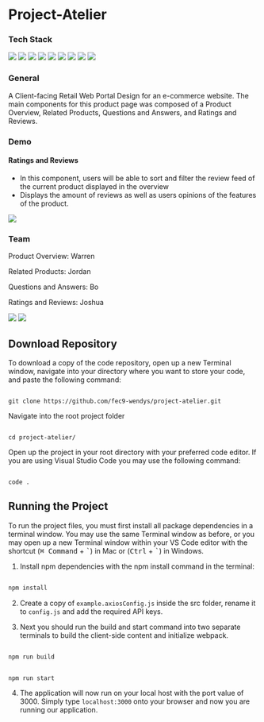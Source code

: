# Project-Atelier

### Tech Stack

![](https://camo.githubusercontent.com/9281daa5684971fd3325661e3dd5fea86b21a902e3741a556fb636fbf0e2f3d4/68747470733a2f2f696d672e736869656c64732e696f2f62616467652f4157532d2532334646393930302e7376673f7374796c653d666f722d7468652d6261646765266c6f676f3d616d617a6f6e2d617773266c6f676f436f6c6f723d7768697465)
![](https://camo.githubusercontent.com/dfc69d704694f22168bea3d84584663777fa5301dcad5bbcb5459b336da8d554/68747470733a2f2f696d672e736869656c64732e696f2f62616467652f4e6f64652e6a732d3433383533443f7374796c653d666f722d7468652d6261646765266c6f676f3d6e6f64652e6a73266c6f676f436f6c6f723d7768697465)
![](https://camo.githubusercontent.com/7f73136d92799b19be179d1ed87b461120c35ed917c7d5ab59a7606209da7bd3/68747470733a2f2f696d672e736869656c64732e696f2f62616467652f457870726573732e6a732d3030303030303f7374796c653d666f722d7468652d6261646765266c6f676f3d65787072657373266c6f676f436f6c6f723d7768697465)
![](https://camo.githubusercontent.com/aeddc848275a1ffce386dc81c04541654ca07b2c43bbb8ad251085c962672aea/68747470733a2f2f696d672e736869656c64732e696f2f62616467652f6a6176617363726970742d2532333332333333302e7376673f7374796c653d666f722d7468652d6261646765266c6f676f3d6a617661736372697074266c6f676f436f6c6f723d253233463744463145)
![](https://camo.githubusercontent.com/ab4c3c731a174a63df861f7b118d6c8a6c52040a021a552628db877bd518fe84/68747470733a2f2f696d672e736869656c64732e696f2f62616467652f72656163742d2532333230323332612e7376673f7374796c653d666f722d7468652d6261646765266c6f676f3d7265616374266c6f676f436f6c6f723d253233363144414642)
![](https://camo.githubusercontent.com/cfb221c05f485331b66bcf123878fc7de981faffc16fe430ff53bb1ad4f41aad/68747470733a2f2f696d672e736869656c64732e696f2f62616467652f7765627061636b2d2532333844443646392e7376673f7374796c653d666f722d7468652d6261646765266c6f676f3d7765627061636b266c6f676f436f6c6f723d626c61636b)
![](https://camo.githubusercontent.com/b7424ad2c917efbb621ef65419e91d1da637083d831d729fe147c0b7002e8342/68747470733a2f2f696d672e736869656c64732e696f2f62616467652f6178696f732d3561323965342e7376673f7374796c653d666f722d7468652d6261646765266c6f676f3d6178696f73266c6f676f436f6c6f723d7768697465)
![](https://camo.githubusercontent.com/49fbb99f92674cc6825349b154b65aaf4064aec465d61e8e1f9fb99da3d922a1/68747470733a2f2f696d672e736869656c64732e696f2f62616467652f68746d6c352d2532334533344632362e7376673f7374796c653d666f722d7468652d6261646765266c6f676f3d68746d6c35266c6f676f436f6c6f723d7768697465)
![](https://camo.githubusercontent.com/e6b67b27998fca3bccf4c0ee479fc8f9de09d91f389cccfbe6cb1e29c10cfbd7/68747470733a2f2f696d672e736869656c64732e696f2f62616467652f637373332d2532333135373242362e7376673f7374796c653d666f722d7468652d6261646765266c6f676f3d63737333266c6f676f436f6c6f723d7768697465)

### General

A Client-facing Retail Web Portal Design for an e-commerce website. The main components for this product page was composed of a Product Overview, Related Products, Questions and Answers, and Ratings and Reviews.

### Demo

#### Ratings and Reviews

- In this component, users will be able to sort and filter the review feed of the current product displayed in the overview
- Displays the amount of reviews as well as users opinions of the features of the product.

![](https://gyazo.com/0289871c0417bfc79f6839f33660a8c0.gif)

### Team

Product Overview: Warren

Related Products: Jordan

Questions and Answers: Bo

Ratings and Reviews: Joshua

[![](https://camo.githubusercontent.com/7e1a1a039c75a7c4d2a91d7f97bf0a1c2adcf7cb49b7dbbfc02963a4f9fdaca4/68747470733a2f2f696d672e736869656c64732e696f2f62616467652f6c696e6b6564696e2d2532333030373742352e7376673f7374796c653d666f722d7468652d6261646765266c6f676f3d6c696e6b6564696e266c6f676f436f6c6f723d7768697465)](https://www.linkedin.com/in/joshuavilela)
[![](https://camo.githubusercontent.com/f6d50128cb007f85916b7a899da5d94f654dce35a37331c8d28573aef46f4274/68747470733a2f2f696d672e736869656c64732e696f2f62616467652f6769746875622d2532333132313031312e7376673f7374796c653d666f722d7468652d6261646765266c6f676f3d676974687562266c6f676f436f6c6f723d7768697465)](https://github.com/joshuavilela1)

## Download Repository

To download a copy of the code repository, open up a new Terminal window, navigate into your directory where you want to store your code, and paste the following command:

```console

git clone https://github.com/fec9-wendys/project-atelier.git

```

Navigate into the root project folder

```console

cd project-atelier/

```

Open up the project in your root directory with your preferred code editor. If you are using Visual Studio Code you may use the following command:

```console

code .

```


## Running the Project

To run the project files, you must first install all package dependencies in a terminal window. You may use the same Terminal window as before, or you may open up a new Terminal window within your VS Code editor with the shortcut (<kbd>⌘ Command</kbd> + <kbd>\`</kbd>) in Mac or (<kbd>Ctrl</kbd> + <kbd>\`</kbd>) in Windows.

1. Install npm dependencies with the npm install command in the terminal:


```js

npm install

```

2. Create a copy of `example.axiosConfig.js` inside the src folder, rename it to `config.js` and add the required API keys.

3. Next you should run the build and start command into two separate terminals to build the client-side content and initialize webpack.

```js

npm run build

```

```js

npm run start

```

4. The application will now run on your local host with the port value of 3000. Simply type `localhost:3000` onto your browser and now you are running our application.
